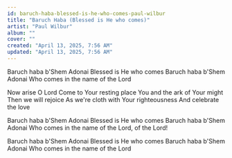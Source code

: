 ```yaml
---
id: baruch-haba-blessed-is-he-who-comes-paul-wilbur
title: "Baruch Haba (Blessed is He who comes)"
artist: "Paul Wilbur"
album: ""
cover: ""
created: "April 13, 2025, 7:56 AM"
updated: "April 13, 2025, 7:56 AM"
---
```


Baruch haba b'Shem Adonai
Blessed is He who comes
Baruch haba b'Shem Adonai
Who comes in the name of the Lord

Now arise O Lord
Come to Your resting place
You and the ark of Your might
Then we will rejoice
As we're cloth with Your righteousness
And celebrate the love

Baruch haba b'Shem Adonai
Blessed is He who comes
Baruch haba b'Shem Adonai
Who comes in the name of the Lord, of the Lord!

Baruch haba b'Shem Adonai
Blessed is He who comes
Baruch haba b'Shem Adonai
Who comes in the name of the Lord